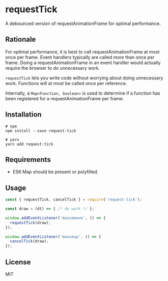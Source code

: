 # requestTick

A debounced version of requestAnimationFrame for optimal performance.

## Rationale

For optimal performance, it is best to call requestAnimationFrame at most once per frame. Event handlers typically are called *more* than once per frame. Doing a requestAnimationFrame in an event handler would actually require the browser to do unnecessary work.

`requestTick` lets you write code without worrying about doing unnecessary work. Functions will at most be called once per reference.

Internally, a `Map<Function, boolean>` is used to determine if a function has been registered for a requestAnimationFrame per frame.

## Installation

```
# npm
npm install --save request-tick

# yarn
yarn add request-tick
```

## Requirements

- ES6 Map should be present or polyfilled.

## Usage

```js
const { requestTick, cancelTick } = require('request-tick');

const draw = (dt) => { /* do work */ };

window.addEventListener('mousemove', () => {
  requestTick(draw);
});

window.addEventListener('mouseup', () => {
  cancelTick(draw);
});
```

## License

MIT
